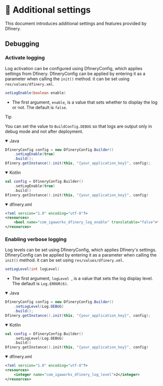 # 🔎 Additional settings

This document introduces additional settings and features provided by Dfinery.

## Debugging

### Activate logging
Log activation can be configured using DfineryConfig, which applies settings from Dfinery. DfineryConfig can be applied by entering it as a parameter when calling the `init()` method. it can be set using `res/values/dfinery.xml`.

```java
setLogEnable(boolean enable)
```

- The first argument, `enable`, is a value that sets whether to display the log or not. The default is `false`.

> [!TIP]
> You can set the value to `BuildConfig.DEBUG` so that logs are output only in debug mode and not after deployment.

<details open>
  <summary>Java</summary>

```java
DfineryConfig config = new DfineryConfig.Builder()
    .setLogEnable(true)
    .build();
Dfinery.getInstance().init(this, "{your_application_key}", config);
```

</details>

<details open>
  <summary>Kotlin</summary>

```kotlin
val config = DfineryConfig.Builder()
    .setLogEnable(true)
    .build()
Dfinery.getInstance().init(this, "{your_application_key}", config)
```

</details>
<details open>
  <summary>dfinery.xml</summary>

```xml
<?xml version="1.0" encoding="utf-8"?>
<resources>
    <bool name="com_igaworks_dfinery_log_enable" translatable="false">true</bool>
</resources>
```

</details>

### Enabling verbose logging
Log levels can be set using DfineryConfig, which applies Dfinery's settings. DfineryConfig can be applied by entering it as a parameter when calling the `init()` method. it can be set using `res/values/dfinery.xml`.

```java
setLogLevel(int logLevel)
```

- The first argument, `logLevel `, is a value that sets the log display level. The default is `Log.ERROR(6)`.

<details open>
  <summary>Java</summary>

```java
DfineryConfig config = new DfineryConfig.Builder()
    .setLogLevel(Log.DEBUG)
    .build();
Dfinery.getInstance().init(this, "{your_application_key}", config);
```

</details>

<details open>
  <summary>Kotlin</summary>

```kotlin
val config = DfineryConfig.Builder()
    .setLogLevel(Log.DEBUG)
    .build()
Dfinery.getInstance().init(this, "{your_application_key}", config)
```

</details>
<details open>
  <summary>dfinery.xml</summary>

```xml
<?xml version="1.0" encoding="utf-8"?>
<resources>
    <integer name="com_igaworks_dfinery_log_level">2</integer>
</resources>
```

</details>